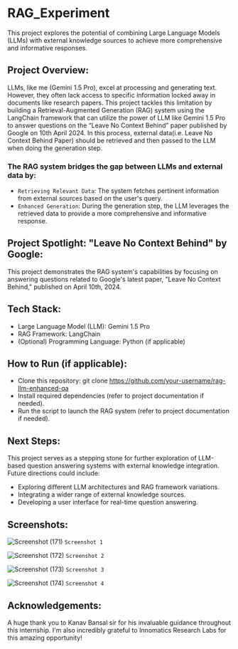 # RAG_Experiment
This project explores the potential of combining Large Language Models (LLMs) with external knowledge sources to achieve more comprehensive and informative responses.

## Project Overview:
LLMs, like me (Gemini 1.5 Pro), excel at processing and generating text. However, they often lack access to specific information locked away in documents like research papers. This project tackles this limitation by building a Retrieval-Augmented Generation (RAG) system using the LangChain framework that can utilize the power of LLM like Gemini 1.5 Pro to answer questions on the “Leave No Context Behind” paper published by Google on 10th April 2024. In this process, external data(i.e. Leave No Context Behind Paper) should be retrieved and then passed to the LLM when doing the generation step.


### The RAG system bridges the gap between LLMs and external data by:
- `Retrieving Relevant Data`: The system fetches pertinent information from external sources based on the user's query.
- `Enhanced Generation`: During the generation step, the LLM leverages the retrieved data to provide a more comprehensive and informative response.

## Project Spotlight: "Leave No Context Behind" by Google:
This project demonstrates the RAG system's capabilities by focusing on answering questions related to Google's latest paper, "Leave No Context Behind," published on April 10th, 2024.

## Tech Stack:
- Large Language Model (LLM): Gemini 1.5 Pro
- RAG Framework: LangChain
- (Optional) Programming Language: Python (if applicable)

## How to Run (if applicable):
- Clone this repository: git clone https://github.com/your-username/rag-llm-enhanced-qa
- Install required dependencies (refer to project documentation if needed).
- Run the script to launch the RAG system (refer to project documentation if needed).

## Next Steps:
This project serves as a stepping stone for further exploration of LLM-based question answering systems with external knowledge integration. Future directions could include:
- Exploring different LLM architectures and RAG framework variations.
- Integrating a wider range of external knowledge sources.
- Developing a user interface for real-time question answering.

## Screenshots:
![Screenshot (171)](https://github.com/vjabhi000985/RAG_Experiment/assets/46738718/3a08c16c-cb1b-49ab-9e7e-33d0285afdee)
`Screenshot 1`

![Screenshot (172)](https://github.com/vjabhi000985/RAG_Experiment/assets/46738718/3d973bcf-9f58-4f20-88ff-b3cb1699700f)
`Screenshot 2`

![Screenshot (173)](https://github.com/vjabhi000985/RAG_Experiment/assets/46738718/8191eeea-d02c-4838-9be7-374b20359059)
`Screenshot 3`

![Screenshot (174)](https://github.com/vjabhi000985/RAG_Experiment/assets/46738718/afa65367-0c2d-4399-a2ed-af75e69e6081)
`Screenshot 4`

## Acknowledgements:
A huge thank you to Kanav Bansal sir for his invaluable guidance throughout this internship. I'm also incredibly grateful to Innomatics Research Labs for this amazing opportunity!
